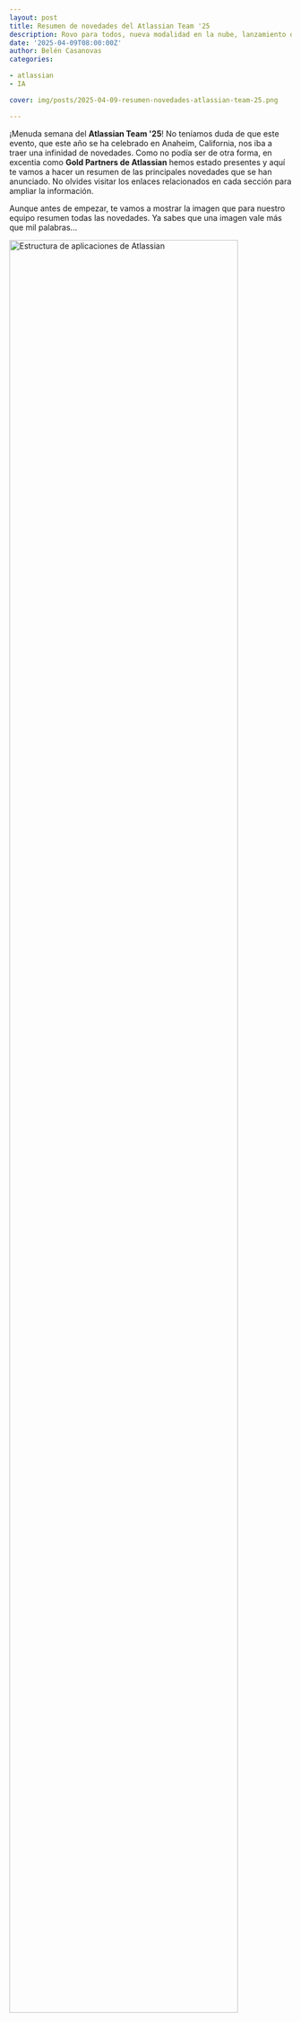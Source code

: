 ```yaml
---
layout: post
title: Resumen de novedades del Atlassian Team '25
description: Rovo para todos, nueva modalidad en la nube, lanzamiento de colecciones... Te resumimos las principales novedades del Team '25.
date: '2025-04-09T08:00:00Z'
author: Belén Casanovas
categories:

- atlassian
- IA

cover: img/posts/2025-04-09-resumen-novedades-atlassian-team-25.png

---
```


¡Menuda semana del **Atlassian Team '25**! No teníamos duda de que este evento, que este año se ha celebrado en Anaheim, California, nos iba a traer una infinidad de novedades. Como no podía ser de otra forma, en excentia como **Gold Partners de Atlassian** hemos estado presentes y aquí te vamos a hacer un resumen de las principales novedades que se han anunciado. No olvides visitar los enlaces relacionados en cada sección para ampliar la información. 

Aunque antes de empezar, te vamos a mostrar la imagen que para nuestro equipo resumen todas las novedades. Ya sabes que una imagen vale más que mil palabras...

<img width="90%" src="/img/atlassian-products/estructura-apps-atlassian.png" alt="Estructura de aplicaciones de Atlassian">
<br>

Y ahora si... ¡Empezamos a contar las **novedades del Atlassian Team '25**!


<img width="90%" src="/img/eventos/featured-team-25.png" alt="Lanzamientos del Team '25 de Atlassian">
<br>

<h2>Rovo para todos los equipos</h2>

Rovo está disponible para los planes **Premium y Enterprise Cloud** y, en un futuro, para los clientes de **planes Estándar**. Por lo tanto, si eres usuario de Jira, Confluence y Jira Service Management en alguno de estos planes ya no tendrás que pagar un coste extra por utilizar Rovo. 

El objetivo de Atlassian con este cambio es **ayudar a los equipos a que aprovechen** todo el potencial de la IA en su día a día. Así que el principio de esta adaptación pasa por hacer accesible este producto de IA a todo el equipo. 

Además, en el Atlassian Team'25 también se ha anunciado una nueva aplicación relacionada con Rovo. Se llama **Rovo Studio** y permite crear agentes de IA, automatizaciones y otra serie de experiencias utilizando herramientas de desarrollo low-code/no-code. Otro lanzamiento son los Dev Agents que son agentes para generación automática de código a partir de issues (Code Generation), para revisión de pull requests (Code Reviewer), para hacer un plan de trabajo, para solucionar problemas en los pipelines, etc.

📰 Puedes ampliar la información sobre las novedades de Rovo en [este artículo](/rovo-disponible-todos-los-equipos){:target="_blank"}. 

<h2>Teamwork Collection and Strategy Collection</h2>

¡Las colecciones de Atlassian han sido un bombazo! En el evento anunciaron el lanzamiento de dos nuevas colecciones: **Teamwork Collection y Strategy Collection**.

<img width="90%" src="/img/atlassian-products/colecciones-atlassian-team-25.png" alt="Colecciones de Atlassian">
<br>

✅ La **Teamwork Collection** es un conjunto de aplicaciones de Atlassian, **Jira, Confluence, Loom y Agentes de Rovo**, integradas entre sí que permiten **conectar metas, desplegar el conocimiento organizacional** y aprovechar la **IA al máximo**. Esta colección es la base de todas las colecciones que se van a ir lanzando para plasmar la filosofía del **System of Work**. 

📰 En [este artículo](/que-es-teamwork-collection-atlassian){:target="_blank"} ampliamos la información sobre la **Teamwork Collection**. 

✅ La **Strategy Collection** incluye las soluciones de **Focus, Talent y Jira Align** que plasman la información crucial de la empresa para que los líderes de equipo la puedn visualizar en tiempo real. Efectivamente, aquí tenemos un nuevo producto: Talent. 

📰 [Aquí](/que-es-strategy-collection-atlassian){:target="_blank"} encontrarás toda la información sobre la **Strategy Collection** y **Talent**. 

<h2>Aplicaciones de Atlassian</h2>

En este punto tenemos varias novedades. La primera es que Atlassian cambia la terminología con la que se dirige a sus soluciones. Ahora, **los productos pasan a llamarse aplicaciones** con el objetivo de transmitir que las aplicaciones están conectadas entre sí y que los usuarios pueden aprovechar esta conexión para explotar la información de su empresa. Así que acuérdate, Jira es una aplicación, no un producto. 

Otra de las novedades es que Atlassian va a añadir **aplicaciones preinstaladas** en sus aplicaciones (Jira, Confluence, Jira Service Management, etc.). ¿Qué quiere decir esto? Son como las aplicaciones que ya vienen instaladas cuando te compras un smartphone o un ordenador. En este caso, al adquirir una aplicación o una colección, los usuarios podrán trabajar con **Home, Goals, Team, Atlassian Administration, Analystics y Data Lake**. 

📰 En el punto dos de [este artículo](/novedades-atlassian-cloud-platform-team-25){:target="_blank"} encontrarás la definición de estas aplicaciones. 

<h2>Atlassian Isolated Cloud</h2>

Esta es otra de las bombas del Atlassian Team '25. Han anunciado una **nueva modalidad de alojamiento en la nube privada** donde los clientes tendrán un entorno gestionado y alojado en la nube por Atlassian, con almacenamiento, aplicaciones y bases de datos dedicados. Esta nueva opción de contratación está dirigida para aquellas empresas altamente estrictas con los entornos cloud que se ven obligadas a quedarse en una instancia Data Center. Con **Atlassian Isolated Cloud** tendrán una oportunidad para aprovecharse de todos los beneficios y el potencial de la nube de Atlassian.

📰 En [este artículo](/novedades-atlassian-cloud-platform-team-25){:target="_blank"} ampliamos la información sobre **Atlassian Isolated Cloud**. 

<h2>Jira Product Discovery GA</h2>

Atlassian ofrece **Jira Product Discovery** con planes gratuitos y estándar. Ahora, a partir del 30 de abril, contará con un plan Premium diseñado para compañías "Mid Market plus para que puedan escalar la planificación de productos, mejorar la visibilidad en los proyectos y mantener un mejor control a medida que crecen". En definitiva, este plan está diseñado para aquellas compañías que tengan "múltiples equipos de diseño de producto". 

El plan Premium de **Jira Product Discovery** incluye tres características clave: roadmaps, jerarquías y restricciones de vista. Además, también cuenta con funciones de la plataforma Atlassian, que ayudan a las organizaciones de producto a mantenerse alineadas y organizadas.

<h2>Nuevo producto: Customer Service Management </h2>

Nueva aplicacion orientada a gestionar el servicio de atención al cliente. Unifica a los equipos en una única plataforma para brindar un servicio de soporte más rápido. Por supuesto, la IA también está presente aquí y conectará a los usuarios con puntos clave de la IA. Por el momento, está en versión Beta y ya puedes solicitar la prueba en [este enlace](https://www.atlassian.com/software/customer-service-management){:target="_blank"}. 


<h2>Atlassian Command Line Interface (ACLI)</h2>

La **Interfaz de Línea de Comandos de Atlassian** (en adelante ACLI) es una potente herramienta que permite a los administradores y usuarios avanzados **conectarse a Jira Cloud** directamente desde la terminal de su dispositivo y completar tareas mediante comandos y scripts de texto. Esta novedad ya fue anunciada en el **Team '24 de Barcelona**. En la actualidad, ya está incluida en todos los planes de Jira 

<h3>Te lo contamos en videos </h3>

Nuestros compañeros de excentia, **Antonio Calero y Hugo Mora**, grabaron estos resumenes por día para que conozcas las novedades y todo lo que se habló durante la semana del Atlassian Team '25: 

<iframe width="700" height="400" src="https://www.youtube.com/embed/GZM-91Ig7wU?si=3I7V2ioW1ilSj7-4" title="Resumen Atlassian Team25 Dia 0-1" allow="accelerometer; autoplay; clipboard-write; encrypted-media; gyroscope; picture-in-picture; web-share" referrerpolicy="strict-origin-when-cross-origin" allowfullscreen></iframe>

<br><br>
<iframe width="700" height="400" src="https://www.youtube.com/embed/t5ca6ALkVPk?si=ph83OKv8lbBziDSi" title="Resumen Atlassian Team25 Dia 2" allow="accelerometer; autoplay; clipboard-write; encrypted-media; gyroscope; picture-in-picture; web-share" referrerpolicy="strict-origin-when-cross-origin" allowfullscreen></iframe>

<br><br>

¡Esto es todo! Aquí te hemos contado las ideas principales de cada nuevo lanzamiento del Atlassian [Team '25](https://events.atlassian.com/team){:target="_blank"}. No olvides ampliar la información de cada novedad en los artículos que hemos escrito especiales de cada uno. Y si necesitas más información o quieres ver alguno de los productos puedes ponerte en contacto con nuestro equipo a través del siguiente formulario. 

<br><br>

<form action="https://formspree.io/f/xaygrdqg" method="POST">
 <div class="col-md-12 col-sm-12">
   <div class="row control-group">
        <div class="form-group col-xs-12 floating-label-form-group controls">
           <input type="text" name="name" class="form-control" placeholder="Tu nombre" id="name" required data-validation-required-message="Por favor escribe tu nombre.">
            <p class="help-block text-danger"></p>
        </div>
     </div>
<div class="row control-group">
     <div class="form-group col-xs-12 floating-label-form-group controls">
        <input type="email" name="email" class="form-control" placeholder="Correo electrónico" id="email" required data-validation-required-message="Por favor escribe tu dirección de correo.">
           <p class="help-block text-danger"></p>
        </div>
            </div>
            <div>
        <input type="text" name="_gotcha" style="display:none"/>
        </div>
        <div>
                </div>
            <div class="row control-group">
              <div class="form-group-2 col-xs-12 floating-label-form-group controls">
                <textarea name="message" class="form-control" rows="3" placeholder="Tu mensaje" id="message" required
                          data-validation-required-message="Por favor escribe un mensaje."></textarea>
                <p class="help-block text-danger"></p>
              </div>
              <div>
              <input type="hidden" name="_subject" value="Blog Resumen Team' 25"/>
               </div>
            </div>
            <div class="row control-group">
              <div class="form-group col-xs-12 floating-label-form-group controls">
                <p><strong>excentia</strong> se compromete a respetar tu privacidad, y solo usaremos tu información para proporcionar productos, servicios y contenido que pueda ser de interés para tí.</p>
                <input type="checkbox" name="agreement" class="form-check-input" id="agreement" value="accept" required data-validation-required-message="Por favor lee y acepta la política de privacidad y los términos y condiciones">
                <label class="form-check-label" for="agreement">He leído y acepto la <a href="https://www.excentia.es/privacy" target="_blank">política de privacidad</a> y los <a href="https://www.excentia.es/pdf/excentia-terms-and-conditions.pdf" target="_blank">términos y condiciones</a></label>
              </div>
            </div>
            <div id="success"></div>
            <div class="block">
              <button type="submit" class="btn btn-warning btn-xl">Enviar mensaje</button>
            </div>
          </div>
        </form>